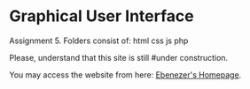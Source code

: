 # Graphical User Interface 

Assignment 5.
Folders consist of:
html
css
js
php

Please, understand that this site is still #under construction.

You may access the website from here: [Ebenezer's Homepage](https://eampadu1.github.io/gui/).
